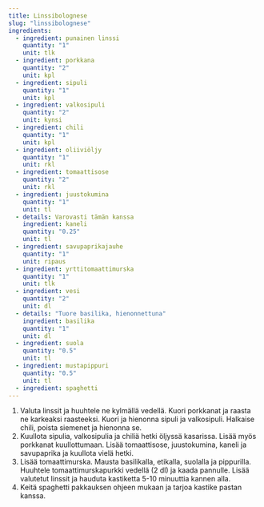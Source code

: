 ```yaml
---
title: Linssibolognese
slug: "linssibolognese"
ingredients:
  - ingredient: punainen linssi
    quantity: "1"
    unit: tlk
  - ingredient: porkkana
    quantity: "2"
    unit: kpl
  - ingredient: sipuli
    quantity: "1"
    unit: kpl
  - ingredient: valkosipuli
    quantity: "2"
    unit: kynsi
  - ingredient: chili
    quantity: "1"
    unit: kpl
  - ingredient: oliiviöljy
    quantity: "1"
    unit: rkl
  - ingredient: tomaattisose
    quantity: "2"
    unit: rkl
  - ingredient: juustokumina
    quantity: "1"
    unit: tl
  - details: Varovasti tämän kanssa
    ingredient: kaneli
    quantity: "0.25"
    unit: tl
  - ingredient: savupaprikajauhe
    quantity: "1"
    unit: ripaus
  - ingredient: yrttitomaattimurska
    quantity: "1"
    unit: tlk
  - ingredient: vesi
    quantity: "2"
    unit: dl
  - details: "Tuore basilika, hienonnettuna"
    ingredient: basilika
    quantity: "1"
    unit: dl
  - ingredient: suola
    quantity: "0.5"
    unit: tl
  - ingredient: mustapippuri
    quantity: "0.5"
    unit: tl
  - ingredient: spaghetti
---
```


1. Valuta linssit ja huuhtele ne kylmällä vedellä. Kuori porkkanat ja raasta ne karkeaksi raasteeksi. Kuori ja hienonna sipuli ja valkosipuli. Halkaise chili, poista siemenet ja hienonna se.
2. Kuullota sipulia, valkosipulia ja chiliä hetki öljyssä kasarissa. Lisää myös porkkanat kuullottumaan. Lisää tomaattisose, juustokumina, kaneli ja savupaprika ja kuullota vielä hetki.
3. Lisää tomaattimurska. Mausta basilikalla, etikalla, suolalla ja pippurilla. Huuhtele tomaattimurskapurkki vedellä (2 dl) ja kaada pannulle. Lisää valutetut linssit ja hauduta kastiketta 5-10 minuuttia kannen alla.
4. Keitä spaghetti pakkauksen ohjeen mukaan ja tarjoa kastike pastan kanssa.
